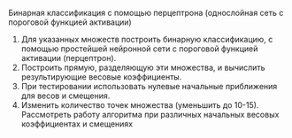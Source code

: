 Бинарная классификация с помощью
перцептрона (однослойная сеть с пороговой
функцией активации)
1. Для указанных множеств построить бинарную классификацию, с
помощью простейшей нейронной сети с пороговой функцией активации
(перцептрон).
2. Построить прямую, разделяющую эти множества, и вычислить
результирующие весовые коэффициенты.
3. При тестировании использовать нулевые начальные приближения для
весов и смещения.
4. Изменить количество точек множества (уменьшить до 10-15).
Рассмотреть работу алгоритма при различных начальных весовых
коэффициентах и смещениях
